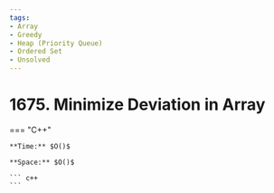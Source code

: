 ```yaml
---
tags:
- Array
- Greedy
- Heap (Priority Queue)
- Ordered Set
- Unsolved
---
```



# 1675. Minimize Deviation in Array

=== "C++"

    **Time:** $O()$

    **Space:** $O()$

    ``` c++
    ```